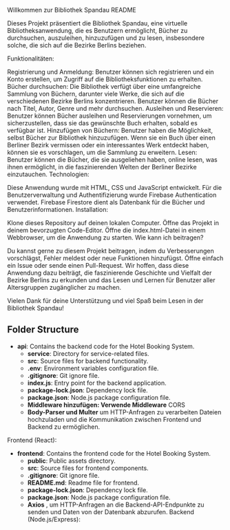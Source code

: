 
Willkommen zur Bibliothek Spandau README

Dieses Projekt präsentiert die Bibliothek Spandau, eine virtuelle Bibliotheksanwendung, die es Benutzern ermöglicht, Bücher zu durchsuchen, auszuleihen, hinzuzufügen und zu lesen, insbesondere solche, die sich auf die Bezirke Berlins beziehen.

Funktionalitäten:

Registrierung und Anmeldung: Benutzer können sich registrieren und ein Konto erstellen, um Zugriff auf die Bibliotheksfunktionen zu erhalten.
Bücher durchsuchen: Die Bibliothek verfügt über eine umfangreiche Sammlung von Büchern, darunter viele Werke, die sich auf die verschiedenen Bezirke Berlins konzentrieren. Benutzer können die Bücher nach Titel, Autor, Genre und mehr durchsuchen.
Ausleihen und Reservieren: Benutzer können Bücher ausleihen und Reservierungen vornehmen, um sicherzustellen, dass sie das gewünschte Buch erhalten, sobald es verfügbar ist.
Hinzufügen von Büchern: Benutzer haben die Möglichkeit, selbst Bücher zur Bibliothek hinzuzufügen. Wenn sie ein Buch über einen Berliner Bezirk vermissen oder ein interessantes Werk entdeckt haben, können sie es vorschlagen, um die Sammlung zu erweitern.
Lesen: Benutzer können die Bücher, die sie ausgeliehen haben, online lesen, was ihnen ermöglicht, in die faszinierenden Welten der Berliner Bezirke einzutauchen.
Technologien:

Diese Anwendung wurde mit HTML, CSS und JavaScript entwickelt.
Für die Benutzerverwaltung und Authentifizierung wurde Firebase Authentication verwendet.
Firebase Firestore dient als Datenbank für die Bücher und Benutzerinformationen.
Installation:

Klone dieses Repository auf deinen lokalen Computer.
Öffne das Projekt in deinem bevorzugten Code-Editor.
Öffne die index.html-Datei in einem Webbrowser, um die Anwendung zu starten.
Wie kann ich beitragen?

Du kannst gerne zu diesem Projekt beitragen, indem du Verbesserungen vorschlägst, Fehler meldest oder neue Funktionen hinzufügst. Öffne einfach ein Issue oder sende einen Pull-Request.
Wir hoffen, dass diese Anwendung dazu beiträgt, die faszinierende Geschichte und Vielfalt der Bezirke Berlins zu erkunden und das Lesen und Lernen für Benutzer aller Altersgruppen zugänglicher zu machen.

Vielen Dank für deine Unterstützung und viel Spaß beim Lesen in der Bibliothek Spandau!

## Folder Structure

- **api**: Contains the backend code for the Hotel Booking System.
  - **service**: Directory for service-related files.
  - **src**: Source files for backend functionality.
  - **.env**: Environment variables configuration file.
  - **.gitignore**: Git ignore file.
  - **index.js**: Entry point for the backend application.
  - **package-lock.json**: Dependency lock file.
  - **package.json**: Node.js package configuration file.
  - **Middleware hinzufügen: Verwende Middleware**  CORS
  - **Body-Parser und Multer** um HTTP-Anfragen zu verarbeiten Dateien hochzuladen und die Kommunikation zwischen Frontend und Backend zu ermöglichen.
 



Frontend (React):
- **frontend**: Contains the frontend code for the Hotel Booking System.
  - **public**: Public assets directory.
  - **src**: Source files for frontend components.
  - **.gitignore**: Git ignore file.
  - **README.md**: Readme file for frontend.
  - **package-lock.json**: Dependency lock file.
  - **package.json**: Node.js package configuration file.
  - **Axios** , um HTTP-Anfragen an die Backend-API-Endpunkte zu senden und Daten von der Datenbank abzurufen.
Backend (Node.js/Express):



